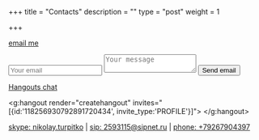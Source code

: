 +++
title = "Contacts"
description = ""
type = "post"
weight = 1

+++

[email me](mailto:avxbynl[at]ghecvgxb[dot]pbz)

<form method="POST" action="http://formspree.io/avxbynl[at]ghecvgxb[dot]pbz">
    <input type="hidden" name="_subject" value="[From form on my site]" />
    <input type="hidden" name="_format" value="plain" />
    <input type="text" name="_gotcha" style="display:none" />
    <input type="email" name="email" placeholder="Your email">
    <textarea name="message" placeholder="Your message"></textarea>
    <button type="submit">Send email</button>
</form>

[Hangouts chat](https://hangouts.google.com/chat/person/118256930792891720434)

<script src="https://apis.google.com/js/platform.js" async defer></script>
<g:hangout render="createhangout"
    invites="[{id:'118256930792891720434', invite_type:'PROFILE'}]">
</g:hangout>

[skype: nikolay.turpitko](skype:nikolay.turpitko?call) |
[sip: 2593115@sipnet.ru](sip:2593115@sipnet.ru) |
[phone: +79267904397](phone:+79267904397)
